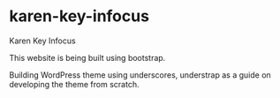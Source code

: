 # karen-key-infocus
Karen Key Infocus

This website is being built using bootstrap.

Building WordPress theme using underscores, understrap as a guide on developing the theme from scratch.
